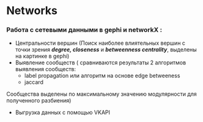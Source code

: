 # Networks #

### Работа с сетевыми данными в gephi и networkX : ###
+ Центральности вершин (Поиск наиболее влиятельных вершин с точки зрения ***degree, closeness*** и ***betweenness centrality***, выделены на картинке в gephi)
+ Выявление сообществ ( сравниваются результаты 2 алгоритмов выявления сообществ: 
    + label propagation или алгоритм на основе edge betweeness
    + jaccard

Сообщества выделены по максимальному значению модулярности для полученного разбиения)

- Выгрузка данных с помощью VKAPI
